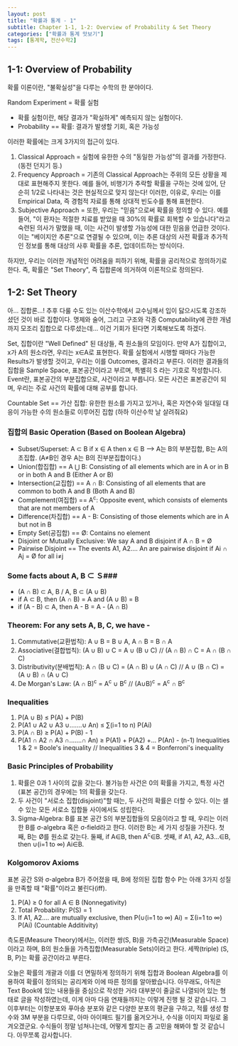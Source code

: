 ```yaml
---
layout: post
title: "확률과 통계 - 1"
subtitle: Chapter 1-1, 1-2: Overview of Probability & Set Theory
categories: ["확률과 통계 맛보기"]
tags: [통계학, 전산수학2]
---
```


1-1: Overview of Probability
----------

확률 이론이란, "불확실성"을 다루는 수학의 한 분야이다.

Random Experiment = 확률 실험

  * 확률 실험이란, 해당 결과가 "확실하게" 예측되지 않는 실험이다.
  * Probability == 확률: 결과가 발생할 기회, 혹은 가능성

이러한 확률에는 크게 3가지의 접근이 있다.

 1. Classical Approach = 실험에 유한한 수의 "동일한 가능성"의 결과를 가정한다. (동전 던지기 등.)
 2. Frequency Approach = 기존의 Classical Approach는 주위의 모든 상황을 제대로 표현해주지 못한다. 예를 들어, 비행기가 추락할 확률을 구하는 것에 있어, 단순히 1/2로 나타내는 것은 현실적으로 맞지 않는다! 이러한, 이유로, 우리는 이를 Empirical Data, 즉 경험적 자료를 통해 상대적 빈도수를 통해 표현한다.
 3. Subjective Approach = 또한, 우리는 "믿음"으로써 확률을 정의할 수 있다. 예를 들어, "이 환자는 적절한 치료를 받았을 때 30%의 확률로 회복할 수 있습니다"라고 숙련된 의사가 말했을 때, 이는 사건이 발생할 가능성에 대한 믿음을 언급한 것이다. 이는 "베이지안 추론"으로 연결될 수 있으며, 이는 추론 대상의 사전 확률과 추가적인 정보를 통해 대상의 사후 확률을 추론, 업데이트하는 방식이다.

하지만, 우리는 이러한 개념적인 어려움을 피하기 위해, 확률을 공리적으로 정의하기로 한다. 즉, 확률은 "Set Theory", 즉 집합론에 의거하여 이론적으로 정의된다.

1-2: Set Theory
----------
아... 집합론...! 추후 다룰 수도 있는 이산수학에서 교수님께서 입이 닳으시도록 강조하셨던 것이 바로 집합이다. 명제와 술어, 그리고 구조와 각종 Computability에 관한 개념까지 모조리 집합으로 다루셨는데... 이건 기회가 된다면 기록해보도록 하겠다.

Set, 집합이란 "Well Defined" 된 대상들, 즉 원소들의 모임이다. 만약 A가 집합이고, x가 A의 원소라면, 우리는 x∈A로 표현한다. 확률 실험에서 시행할 때마다 가능한 Results가 발생할 것이고, 우리는 이를 Outcomes, 결과라고 부른다. 이러한 결과들의 집합을 Sample Space, 표본공간이라고 부르며, 특별히 S 라는 기호로 작성합니다. Event란, 표본공간의 부분집합으로, 사건이라고 부릅니다. 모든 사건은 표본공간이 되며, 우리는 주로 사건의 확률에 대해 공부를 합니다.

Countable Set == 가산 집합: 유한한 원소를 가지고 있거나, 혹은 자연수와 일대일 대응이 가능한 수의 원소들로 이루어진 집합 (하하 이산수학 날 살려줘요)

### 집합의 Basic Operation (Based on Boolean Algebra) ###

  * Subset/Superset: A ⊂ B if x ∈ A then x ∈ B --> A는 B의 부분집합, B는 A의 초집합. (A≠B인 경우 A는 B의 진부분집합이다.)
  * Union(합집합) == A ⋃ B: Consisting of all elements which are in A or in B or in both A and B (Either A or B)
  * Intersection(교집합) == A ∩ B: Consisting of all elements that are common to both A and B (Both A and B)
  * Complement(여집합) == A<sup>c</sup>: Opposite event, which consists of elements that are not members of A
  *  Difference(차집합) == A - B: Consisting of those elements which are in A but not in B
  * Empty Set(공집합) == Ø: Contains no element
  * Disjoint or Mutually Exclusive: We say A and B disjoint if A ∩ B = Ø
  * Pairwise Disjoint == The events A1, A2.... An are pairwise disjoint if Ai ∩ Aj = Ø for all i≠j


### Some facts about A, B ⊂ Ｓ###
  * (A ∩ B) ⊂ A, B / A, B ⊂ (A ∪ B)
  * if A ⊂ B, then (A ∩ B) = A and (A ∪ B) = B
  * if (A - B) ⊂ A, then A - B = A - (A ∩ B)

### Theorem: For any sets A, B, C, we have - ###
  1. Commutative(교환법칙): A ∪ B = B ∪ A, A ∩ B = B ∩ A
  2. Associative(결합법칙): (A ∪ B) ∪ C = A ∪ (B ∪ C) // (A ∩ B) ∩ C = A ∩ (B ∩ C)
  3. Distributivity(분배법칙): A ∩ (B ∪ C) = (A ∩ B) ∪ (A ∩ C) // A ∪ (B ∩ C) = (A ∪ B) ∩ (A ∪ C)
  4. De Morgan's Law: (A ∩ B)<sup>c</sup> = A<sup>c</sup> ∪ B<sup>c</sup> // (A∪B)<sup>c</sup> = A<sup>c</sup> ∩ B<sup>c</sup>

### Inequalities ###
  1. P(A ∪ B) ≤ P(A) + P(B)
  2. P(A1 ∪ A2 ∪ A3 ∪.......∪ An) ≤ ∑(i=1 to n) P(Ai)
  3. P(A ∩ B) ≥ P(A) + P(B) - 1
  4. P(A1 ∩ A2 ∩ A3 ∩.......∩ An) ≥ P(A1) + P(A2) +... P(An) - (n-1)
  Inequalities 1 & 2 = Boole's inequality // Inequalities 3 & 4 = Bonferroni's inequality

### Basic Principles of Probability ###
  1. 확률은 0과 1 사이의 값을 갖는다. 불가능한 사건은 0의 확률을 가지고, 특정 사건(표본 공간)의 경우에는 1의 확률을 갖는다.
  2. 두 사건이 "서로소 집합(disjoint)"할 때는, 두 사건의 확률은 더할 수 있다. 이는 셀 수 있는 모든 서로소 집합들 사이에서도 성립한다.
  3. Sigma-Algebra: В를 표본 공간 S의 부분집합들의 모음이라고 할 때, 우리는 이러한 B를 σ-algebra 혹은 σ-field라고 한다. 이러한 B는 세 가지 성질을 가진다. 첫째, B는 Ø를 원소로 갖는다. 둘째, if A∈B, then A<sup>c</sup>∈B. 셋째, if A1, A2, A3...∈B, then ∪(i=1 to ∞) Ai∈B. 

### Kolgomorov Axioms ###
표본 공간 S와 σ-algebra B가 주어졌을 때, B에 정의된 집합 함수 P는 아래 3가지 성질을 만족할 때 "확률"이라고 불린다(iff).

  1. P(A) ≥ 0 for all A ∈ B (Nonnegativity)
  2. Total Probability: P(S) = 1
  3. If A1, A2.... are mutually exclusive, then P(∪(i=1 to ∞) Ai) = Σ(i=1 to ∞) P(Ai) (Countable Additivity)

측도론(Measure Theory)에서는, 이러한 쌍(S, B)을 가측공간(Measurable Space)이라고 하며, B의 원소들을 가측집합(Measurable Sets)이라고 한다. 세짝(triple) (S, B, P)는 확률 공간이라고 부른다.



오늘은 확률의 개괄과 이를 더 면밀하게 정의하기 위해 집합과 Boolean Algebra를 이용하여 확률이 정의되는 공리계와 이에 따른 정의를 알아봤습니다. 아무래도, 아직은 Text Book에 있는 내용들을 중심으로 작성한 거라 대부분이 줄글로 나열되어 있는 형태로 글을 작성하였는데, 이게 아마 다음 연재들까지는 이렇게 진행 될 것 같습니다. 그 이후부터는 이항분포와 푸아송 분포와 같은 다양한 분포의 평균을 구하고, 적률 생성 함수와 3M 부분을 다루므로, 아마 아이패드 필기를 옮겨오거나, 수식을 이미지 파일로 옮겨오겠군요. 수식들이 정말 넘쳐나는데, 어떻게 할지는 좀 고민을 해봐야 할 것 같습니다. 아무쪼록 감사합니다.  

